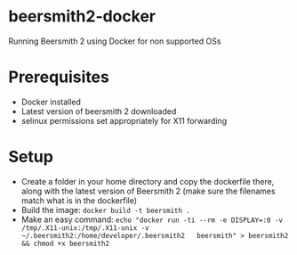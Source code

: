 # beersmith2-docker
Running Beersmith 2 using Docker for non supported OSs

# Prerequisites
 * Docker installed
 * Latest version of beersmith 2 downloaded
 * selinux permissions set appropriately for X11 forwarding

# Setup
 * Create a folder in your home directory and copy the dockerfile there, along with the latest version of Beersmith 2 (make sure the filenames match what is in the dockerfile)
 * Build the image: `docker build -t beersmith .`
 * Make an easy command: `echo "docker run -ti --rm -e DISPLAY=:0 -v /tmp/.X11-unix:/tmp/.X11-unix -v ~/.beersmith2:/home/developer/.beersmith2   beersmith" > beersmith2 && chmod +x beersmith2`
